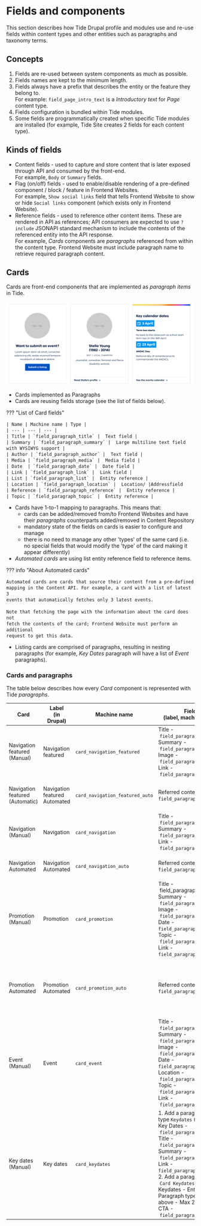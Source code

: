 # Fields and components

This section describes how Tide Drupal profile and modules use and re-use fields
within content types and other entities such as paragraphs and taxonomy terms.

## Concepts
1. Fields are re-used between system components as much as possible.
2. Fields names are kept to the minimum length.
3. Fields always have a prefix that describes the entity or the feature they 
   belong to.<br/> 
   For example: `field_page_intro_text` is a _Introductory text_ for _Page_ content 
   type. 
4. Fields configuration is bundled within Tide modules.   
5. Some fields are programmatically created when specific Tide modules are 
   installed (for example, Tide Site creates 2 fields for each content type). 
  
## Kinds of fields

- Content fields - used to capture and store content that is later exposed 
  through API and consumed by the front-end.<br/>
  For example, `Body` or `Summary` fields. 
- Flag (on/off) fields - used to enable/disable rendering of a pre-defined 
  component / block / feature in Frontend Websites.<br/>
  For example, `Show social links` field that tells Frontend Website to show 
  or hide `Social links` component (which exists only in Frontend Website).   
- Reference fields - used to reference other content items. These are rendered
  in API as references; API consumers are expected to use `?include` JSONAPI
  standard mechanism to include the contents of the referenced entity into the 
  API response. <br/> 
  For example, _Cards_ components are _paragraphs_ referenced from within the
  content type. Frontend Website must include paragraph name to retrieve required
  paragraph content.

## Cards

Cards are front-end components that are implemented as _paragraph items_ in 
Tide.

![Screenshot of cards components](../assets/fe-cards.png)

- Cards implemented as Paragraphs
- Cards are reusing fields storage (see the list of fields below).

??? "List of Card fields"
    
    | Name | Machine name | Type |
    | --- | --- | --- |      
    | Title | `field_paragraph_title` |  Text field |
    | Summary | `field_paragraph_summary` |  Large multiline text field with WYSIWYG support |
    | Author | `field_paragraph_author` |  Text field |
    | Media | `field_paragraph_media` |  Media field |
    | Date  | `field_paragraph_date` |  Date field |
    | Link | `field_paragraph_link` |  Link field |
    | List | `field_paragraph_list` |  Entity reference |
    | Location | `field_paragraph_location` |  Location/ |Addressfield
    | Reference | `field_paragraph_reference` |  Entity reference |
    | Topic | `field_paragraph_topic` |  Entity reference |
- Cards have 1-to-1 mapping to paragraphs. This means that:
    - cards can be added/removed from/to Frontend Websites and have 
      their _paragraphs_ counterparts added/removed in Content Repository
    - mandatory state of the fields on cards is easier to configure and manage
    - there is no need to manage any other 'types' of the same card (i.e. no 
      special fields that would modify the 'type' of the card making it appear 
      differently)
- _Automated cards_ are using list entity reference field to reference items.

??? info "About Automated cards"
    
    Automated cards are cards that source their content from a pre-defined 
    mapping in the Content API. For example, a card with a list of latest 3 
    events that automatically fetches only 3 latest events.  
    
    Note that fetching the page with the information about the card does not 
    fetch the contents of the card; Frontend Website must perform an additional 
    request to get this data.
   

- Listing cards are comprised of paragraphs, resulting in nesting paragraphs 
  (for example, _Key Dates_ paragraph will have a list of _Event_ paragraphs).

### Cards and paragraphs

The table below describes how every _Card_ component is represented with Tide
_paragraphs_. 

|Card |Label<br/>(in Drupal)|Machine name|Fields<br/>(label, machine name)|Comments|
|--- |--- |--- |--- |--- |
|Navigation featured (Manual)     |Navigation featured            |`card_navigation_featured`       |Title - `field_paragraph_title`<br/>Summary - `field_paragraph_summary`<br/>Image - `field_paragraph_media`<br/>Link - `field_paragraph_link`|This card has 1 text link.<br/>Link text = Title|
|Navigation featured (Automatic)  |Navigation featured Automated  |`card_navigation_featured_auto`  |Referred content - `field_paragraph_reference`|This card has 1 text link.<br/>Link text = Title|
|Navigation (Manual)              |Navigation                     |`card_navigation`                |Title - `field_paragraph_title`<br/>Summary - `field_paragraph_summary`<br/>Link - `field_paragraph_link`|This card has 1 text link. Link text = Title|
|Navigation Automated             |Navigation Automated           |`card_navigation_auto`           |Referred content - `field_paragraph_reference`<br/>|This card has 1 text link. Link text = Title|
|Promotion (Manual)               |Promotion                      |`card_promotion`                 |Title - field_paragraph_title<br/>Summary - `field_paragraph_summary`<br/>Image - `field_paragraph_media`<br/>Date - `field_paragraph_date`<br/>Topic - `field_paragraph_topic`<br/>Link - `field_paragraph_link`|This card has 3 text links. <br/>Link 1 = Title<br/>Link 2 = Topic<br/>Link 3 = Link|
|Promotion Automated              |Promotion Automated            |`card_promotion_auto`            |Referred content - `field_paragraph_reference`<br/>|This card has 3 text links.<br/>Link 1 = Title<br/>Link 2 = Topic<br/>Link 3 = Link|
|Event (Manual)                   |Event                          |`card_event`                     |Title - `field_paragraph_title`<br/>Summary - `field_paragraph_summary`<br/>Image - `field_paragraph_media`<br/>Date - `field_paragraph_date`<br/>Location - `field_paragraph_location`<br/>Topic - `field_paragraph_topic`<br/>Link - `field_paragraph_link`<br/>|This card has 4 text links. <br/> Link 1 = Title<br/>Link 2 = Location<br/>Link 3 = Topic<br/>Link 4 = Link|
|Key dates (Manual)               |Key dates                      |`card_keydates`                  |1. Add a paragraph type `Keydates` (with fields):<br/>Key Dates - `field_paragraph_keydate`<br/>Title - `field_paragraph_title`<br/>Summary - `field_paragraph_summary`<br/>Link - `field_paragraph_link`<br/>2. Add a paragraph type - `Card Keydates`<br/>Keydates - Entity Ref - Paragraph type created above - Max 2 values<br/>CTA - `field_paragraph_cta`<br/>|This card has 3 text links.<br/>Link 1 = Link (Keydates 1)<br/>Link 2 = Link (Keydates 2)<br/>Link 3 = CTA|
